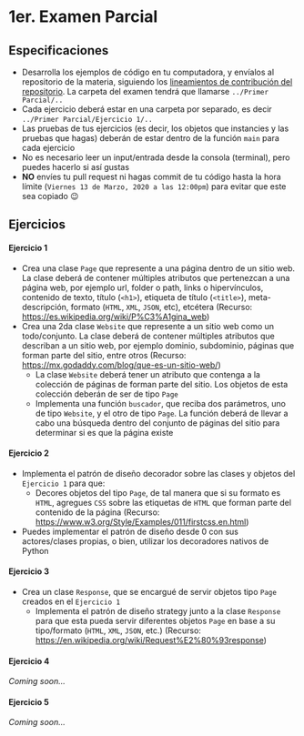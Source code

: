 # 1er. Examen Parcial

## Especificaciones

* Desarrolla los ejemplos de código en tu computadora, y envíalos al repositorio de la materia, siguiendo los [lineamientos de contribución del repositorio](https://github.com/AnhellO/DAS_Sistemas#contributing). La carpeta del examen tendrá que llamarse `../Primer Parcial/..`
* Cada ejercicio deberá estar en una carpeta por separado, es decir `../Primer Parcial/Ejercicio 1/..`
* Las pruebas de tus ejercicios (es decir, los objetos que instancies y las pruebas que hagas) deberán de estar dentro de la función `main` para cada ejercicio
* No es necesario leer un input/entrada desde la consola (terminal), pero puedes hacerlo si así gustas
* **NO** envíes tu pull request ni hagas commit de tu código hasta la hora límite (`Viernes 13 de Marzo, 2020 a las 12:00pm`) para evitar que este sea copiado :wink:

## Ejercicios

#### Ejercicio 1

* Crea una clase `Page` que represente a una página dentro de un sitio web. La clase deberá de contener múltiples atributos que pertenezcan a una página web, por ejemplo url, folder o path, links o hipervínculos, contenido de texto, título (`<h1>`), etiqueta de título (`<title>`), meta-descripción, formato (`HTML`, `XML`, `JSON`, etc), etcétera (Recurso: https://es.wikipedia.org/wiki/P%C3%A1gina_web)
* Crea una 2da clase `Website` que represente a un sitio web como un todo/conjunto. La clase deberá de contener múltiples atributos que describan a un sitio web, por ejemplo dominio, subdominio, páginas que forman parte del sitio, entre otros (Recurso: https://mx.godaddy.com/blog/que-es-un-sitio-web/)
  * La clase `Website` deberá tener un atributo que contenga a la colección de páginas de forman parte del sitio. Los objetos de esta colección deberán de ser de tipo `Page`
  * Implementa una función `buscador`, que reciba dos parámetros, uno de tipo `Website`, y el otro de tipo `Page`. La función deberá de llevar a cabo una búsqueda dentro del conjunto de páginas del sitio para determinar si es que la página existe

#### Ejercicio 2

* Implementa el patrón de diseño decorador sobre las clases y objetos del `Ejercicio 1` para que:
  * Decores objetos del tipo `Page`, de tal manera que si su formato es `HTML`, agregues `CSS` sobre las etiquetas de `HTML` que forman parte del contenido de la página (Recurso: https://www.w3.org/Style/Examples/011/firstcss.en.html)
* Puedes implementar el patrón de diseño desde 0 con sus actores/clases propias, o bien, utilizar los decoradores nativos de Python

#### Ejercicio 3

* Crea un clase `Response`, que se encargué de servir objetos tipo `Page` creados en el `Ejercicio 1`
  * Implementa el patrón de diseño strategy junto a la clase `Response` para que esta pueda servir diferentes objetos `Page` en base a su tipo/formato (`HTML`, `XML`, `JSON`, etc.) (Recurso: https://en.wikipedia.org/wiki/Request%E2%80%93response)

#### Ejercicio 4

_Coming soon..._

#### Ejercicio 5

_Coming soon..._

